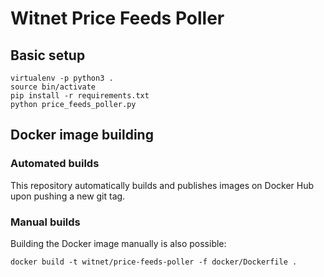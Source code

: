 # Witnet Price Feeds Poller

## Basic setup

```console
virtualenv -p python3 .
source bin/activate
pip install -r requirements.txt
python price_feeds_poller.py
```

## Docker image building

### Automated builds

This repository automatically builds and publishes images on Docker Hub upon pushing a new git tag.

### Manual builds

Building the Docker image manually is also possible:

```console
docker build -t witnet/price-feeds-poller -f docker/Dockerfile .
```
